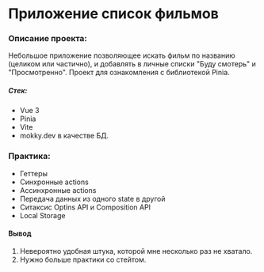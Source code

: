 # Приложение список фильмов   
### Описание проекта:
Небольшое приложение позволяющее искать фильм по названию (целиком или частично), и добавлять в личные списки "Буду смотерь" и "Просмотренно". Проект для ознакомления с библиотекой Pinia.

##### Стек:
- Vue 3
- Pinia
- Vite
- mokky.dev в качестве БД.


### Практика:

- Геттеры
- Синхронные actions
- Ассинхронные actions
- Передача данных из одного state в другой
- Ситаксис Optins API и Composition API
- Local Storage

#### Вывод
1. Невероятно удобная штука, которой мне несколько раз не хватало.
2. Нужно больше практики со стейтом.
